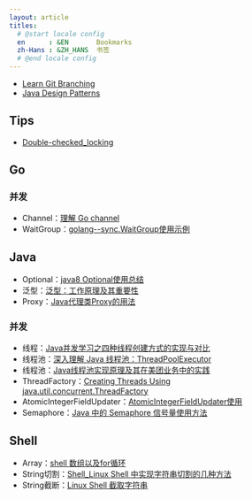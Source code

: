 ```yaml
---
layout: article
titles:
  # @start locale config
  en      : &EN       Bookmarks
  zh-Hans : &ZH_HANS  书签
  # @end locale config
---
```


- [Learn Git Branching](https://learngitbranching.js.org/)
- [Java Design Patterns](https://java-design-patterns.com/)

## Tips

- [Double-checked_locking](https://en.wikipedia.org/wiki/Double-checked_locking)

## Go

### 并发

- Channel：[理解 Go channel](https://sanyuesha.com/2017/08/03/go-channel/)
- WaitGroup：[golang--sync.WaitGroup使用示例](https://www.cnblogs.com/getong/archive/2013/03/29/2988816.html)

## Java

- Optional：[java8 Optional使用总结](https://www.cnblogs.com/kingsonfu/p/11009574.html)
- 泛型：[泛型：工作原理及其重要性](https://www.oracle.com/cn/technical-resources/articles/java/juneau-generics.html)
- Proxy：[Java代理类Proxy的用法](https://www.cnblogs.com/woshimrf/p/java-proxy.html)

### 并发

- 线程：[Java并发学习之四种线程创建方式的实现与对比](https://my.oschina.net/u/566591/blog/1576410)
- 线程池：[深入理解 Java 线程池：ThreadPoolExecutor](https://juejin.im/entry/6844903475197788168)
- 线程池：[Java线程池实现原理及其在美团业务中的实践](https://tech.meituan.com/2020/04/02/java-pooling-pratice-in-meituan.html)
- ThreadFactory：[Creating Threads Using java.util.concurrent.ThreadFactory](https://howtodoinjava.com/java/multi-threading/creating-threads-using-java-util-concurrent-threadfactory/)
- AtomicIntegerFieldUpdater：[AtomicIntegerFieldUpdater使用](https://www.cnblogs.com/hithlb/p/4516078.html)
- Semaphore：[Java 中的 Semaphore 信号量使用方法](https://www.jianshu.com/p/aff5e1ad4581)

## Shell

- Array：[shell 数组以及for循环](https://juejin.im/post/6844903847534526471)
- String切割：[Shell_Linux Shell 中实现字符串切割的几种方法](http://www.jeepxie.net/article/462247.html)
- String截断：[Linux Shell 截取字符串](https://www.cnblogs.com/fengbohello/p/5954895.html)
